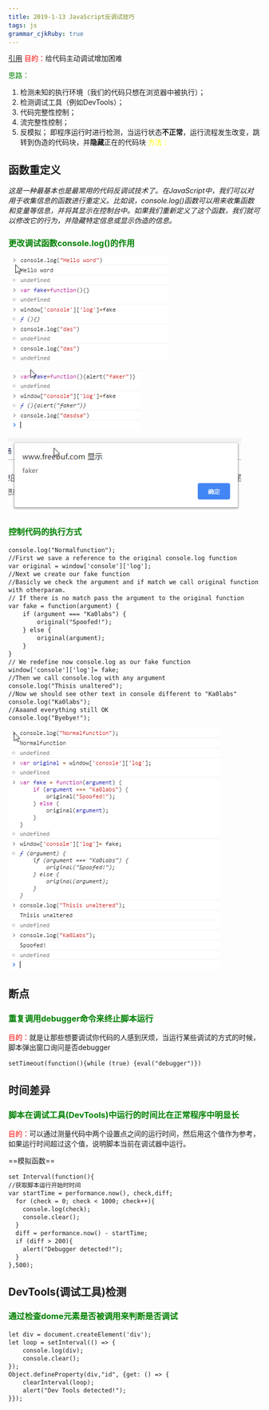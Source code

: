 ```yaml
---
title: 2019-1-13 JavaScript反调试技巧
tags: js
grammar_cjkRuby: true
---
```

[引用](https://www.freebuf.com/articles/system/163579.html)
<font color='red'>目的：</font>给代码主动调试增加困难

<font color='green'>思路：</font>
1.   检测未知的执行环境（我们的代码只想在浏览器中被执行）；
2.   检测调试工具（例如DevTools）；
3.   代码完整性控制；
4.   流完整性控制；
5.   反模拟；
即程序运行时进行检测，当运行状态**不正常**，运行流程发生改变，跳转到伪造的代码块，并**隐藏**正在的代码块
<font color='yellow'>方法：</font>
## 函数重定义
*这是一种最基本也是最常用的代码反调试技术了。在JavaScript中，我们可以对用于收集信息的函数进行重定义。比如说，console.log()函数可以用来收集函数和变量等信息，并将其显示在控制台中。如果我们重新定义了这个函数，我们就可以修改它的行为，并隐藏特定信息或显示伪造的信息。*

### <font color='green'>更改调试函数console.log()的作用</font> ###
![重新构建console.log()函数1](https://www.github.com/Merlynr/Markdown/raw/noteImg/小书匠/1547314125279.png)

![重新构建console.log()函数2](https://www.github.com/Merlynr/Markdown/raw/noteImg/小书匠/1547314228299.png)

![重新构建console.log()函数3](https://www.github.com/Merlynr/Markdown/raw/noteImg/小书匠/1547314219438.png)

### <font color='green'>控制代码的执行方式</font> ###

```
console.log("Normalfunction");
//First we save a reference to the original console.log function
var original = window['console']['log'];
//Next we create our fake function
//Basicly we check the argument and if match we call original function with otherparam.
// If there is no match pass the argument to the original function
var fake = function(argument) {
    if (argument === "Ka0labs") {
        original("Spoofed!");
    } else {
        original(argument);
    }
}
// We redefine now console.log as our fake function
window['console']['log']= fake;
//Then we call console.log with any argument
console.log("Thisis unaltered");
//Now we should see other text in console different to "Ka0labs"
console.log("Ka0labs");
//Aaaand everything still OK
console.log("Byebye!");
```

![伪造信息](https://www.github.com/Merlynr/Markdown/raw/noteImg/小书匠/1547314608948.png)

## 断点
### <font color='green'>重复调用debugger命令来终止脚本运行</font> ###
<font color='red'>目的：</font>就是让那些想要调试你代码的人感到厌烦，当运行某些调试的方式的时候，脚本弹出窗口询问是否debugger

```
setTimeout(function(){while (true) {eval("debugger")})
```
## 时间差异

### <font color='green'>脚本在调试工具(DevTools)中运行的时间比在正常程序中明显长</font> ###
<font color='red'>目的：</font>可以通过测量代码中两个设置点之间的运行时间，然后用这个值作为参考，如果运行时间超过这个值，说明脚本当前在调试器中运行。

==模拟函数==
```
set Interval(function(){
//获取脚本运行开始时时间
var startTime = performance.now(), check,diff;
  for (check = 0; check < 1000; check++){
    console.log(check);
    console.clear();
  }
  diff = performance.now() - startTime;
  if (diff > 200){
    alert("Debugger detected!");
  }
},500);
```

## DevTools(调试工具)检测
### <font color='green'>通过检查dome元素是否被调用来判断是否调试</font> ###

```
let div = document.createElement('div');
let loop = setInterval(() => {
    console.log(div);
    console.clear();
});
Object.defineProperty(div,"id", {get: () => {
    clearInterval(loop);
    alert("Dev Tools detected!");
}});
```